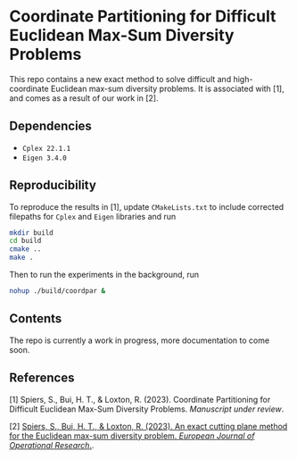 # Coordinate Partitioning for Difficult Euclidean Max-Sum Diversity Problems

This repo contains a new exact method to solve difficult and high-coordinate Euclidean max-sum diversity problems.
It is associated with [1], and comes as a result of our work in [2].

## Dependencies

* `Cplex 22.1.1`
* `Eigen 3.4.0`

## Reproducibility

To reproduce the results in [1], update `CMakeLists.txt` to include corrected filepaths for `Cplex` and `Eigen` libraries and run

```bash
mkdir build
cd build
cmake ..
make .
```

Then to run the experiments in the background, run

```bash
nohup ./build/coordpar &
```

## Contents

The repo is currently a work in progress, more documentation to come soon.

## References

[1] Spiers, S., Bui, H. T., & Loxton, R. (2023). Coordinate Partitioning for Difficult Euclidean Max-Sum Diversity Problems. *Manuscript under review*.

[2] [Spiers, S., Bui, H. T., & Loxton, R. (2023). An exact cutting plane method for the Euclidean max-sum diversity problem. *European Journal of Operational Research*.](https://www.sciencedirect.com/science/article/pii/S037722172300379X).
